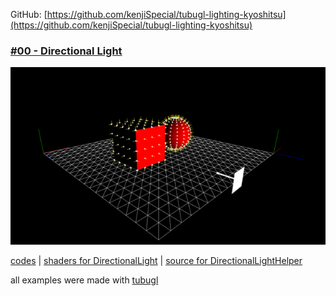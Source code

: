 

GitHub: [https://github.com/kenjiSpecial/tubugl-lighting-kyoshitsu](https://github.com/kenjiSpecial/tubugl-lighting-kyoshitsu)

### [#00 - Directional Light](./00/index.html)

[![](./00/thumbnail.png)](./00/index.html)

[codes](https://github.com/kenjiSpecial/tubugl-lighting-kyoshitsu/tree/master/examples/00-directionalLight) | [shaders for DirectionalLight](https://github.com/kenjiSpecial/tubugl-lighting-kyoshitsu/tree/master/src/0-directionalLighting) | [source for DirectionalLightHelper](https://github.com/kenjiSpecial/tubugl-lighting-kyoshitsu/blob/master/src/DirectionalLightHelper.js)



all examples were made with [tubugl](https://github.com/kenjiSpecial/tubugl)